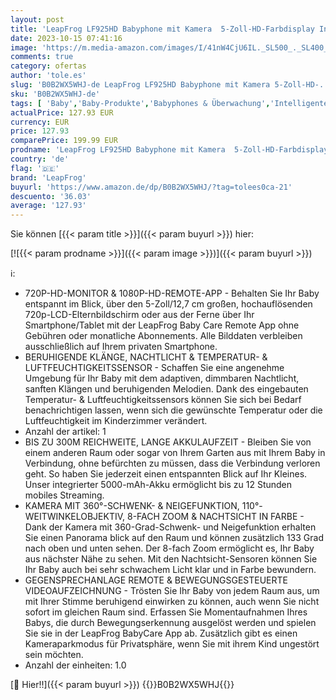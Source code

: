 ```yaml
---
layout: post
title: 'LeapFrog LF925HD Babyphone mit Kamera  5-Zoll-HD-Farbdisplay Intelligente Babyfone  Babyphone mit neig/schwenkbare Kamera und APP  Video Baby Monitor mit WLAN  Temperatur/Feuchtigkeitssensor'
date: 2023-10-15 07:41:16
image: 'https://m.media-amazon.com/images/I/41nW4CjU6IL._SL500_._SL400_.jpg'
comments: true
category: ofertas
author: 'tole.es'
slug: 'B0B2WX5WHJ-de LeapFrog LF925HD Babyphone mit Kamera 5-Zoll-HD-...'
sku: 'B0B2WX5WHJ-de'
tags: [ 'Baby','Baby-Produkte','Babyphones & Überwachung','Intelligente Babyfone','Kindersicherheit','Video-Babyfone','leapfrog','🇩🇪', ]
actualPrice: 127.93 EUR
currency: EUR
price: 127.93
comparePrice: 199.99 EUR
prodname: 'LeapFrog LF925HD Babyphone mit Kamera  5-Zoll-HD-Farbdisplay Intelligente Babyfone  Babyphone mit neig/schwenkbare Kamera und APP  Video Baby Monitor mit WLAN  Temperatur/Feuchtigkeitssensor'
country: 'de'
flag: '🇩🇪'
brand: 'LeapFrog'
buyurl: 'https://www.amazon.de/dp/B0B2WX5WHJ/?tag=tolees0ca-21'
descuento: '36.03'
average: '127.93'
---
```


Sie können [{{< param title >}}]({{< param buyurl >}}) hier:

[![{{< param prodname >}}]({{< param image >}})]({{< param buyurl >}})

ℹ️:

- 720P-HD-MONITOR & 1080P-HD-REMOTE-APP - Behalten Sie Ihr Baby entspannt im Blick, über den 5-Zoll/12,7 cm großen, hochauflösenden 720p-LCD-Elternbildschirm oder aus der Ferne über Ihr Smartphone/Tablet mit der LeapFrog Baby Care Remote App ohne Gebühren oder monatliche Abonnements. Alle Bilddaten verbleiben ausschließlich auf Ihrem privaten Smartphone.
- BERUHIGENDE KLÄNGE, NACHTLICHT & TEMPERATUR- & LUFTFEUCHTIGKEITSSENSOR - Schaffen Sie eine angenehme Umgebung für Ihr Baby mit dem adaptiven, dimmbaren Nachtlicht, sanften Klängen und beruhigenden Melodien. Dank des eingebauten Temperatur- & Luftfeuchtigkeitssensors können Sie sich bei Bedarf benachrichtigen lassen, wenn sich die gewünschte Temperatur oder die Luftfeuchtigkeit im Kinderzimmer verändert.
- Anzahl der artikel: 1
- BIS ZU 300M REICHWEITE, LANGE AKKULAUFZEIT - Bleiben Sie von einem anderen Raum oder sogar von Ihrem Garten aus mit Ihrem Baby in Verbindung, ohne befürchten zu müssen, dass die Verbindung verloren geht. So haben Sie jederzeit einen entspannten Blick auf Ihr Kleines. Unser integrierter 5000-mAh-Akku ermöglicht bis zu 12 Stunden mobiles Streaming.
- KAMERA MIT 360°-SCHWENK- & NEIGEFUNKTION, 110°-WEITWINKELOBJEKTIV, 8-FACH ZOOM & NACHTSICHT IN FARBE - Dank der Kamera mit 360-Grad-Schwenk- und Neigefunktion erhalten Sie einen Panorama blick auf den Raum und können zusätzlich 133 Grad nach oben und unten sehen. Der 8-fach Zoom ermöglicht es, Ihr Baby aus nächster Nähe zu sehen. Mit den Nachtsicht-Sensoren können Sie Ihr Baby auch bei sehr schwachem Licht klar und in Farbe bewundern.
- GEGENSPRECHANLAGE REMOTE & BEWEGUNGSGESTEUERTE VIDEOAUFZEICHNUNG - Trösten Sie Ihr Baby von jedem Raum aus, um mit Ihrer Stimme beruhigend einwirken zu können, auch wenn Sie nicht sofort im gleichen Raum sind. Erfassen Sie Momentaufnahmen Ihres Babys, die durch Bewegungserkennung ausgelöst werden und spielen Sie sie in der LeapFrog BabyCare App ab. Zusätzlich gibt es einen Kameraparkmodus für Privatsphäre, wenn Sie mit ihrem Kind ungestört sein möchten.
- Anzahl der einheiten: 1.0

[🛒 Hier!!]({{< param buyurl >}})
{{<world>}}B0B2WX5WHJ{{</world>}}
